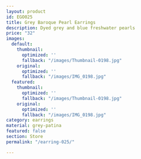 ```yaml
---
layout: product
id: EGO025
title: Grey Baroque Pearl Earrings
description: Dyed grey and blue freshwater pearls
price: "32"
images:
  default:
    thumbnail:
      optimized: ''
      fallback: "/images/Thumbnail-0198.jpg"
    original:
      optimized: ''
      fallback: "/images/IMG_0198.jpg"
  featured:
    thumbnail:
      optimized: ''
      fallback: "/images/Thumbnail-0198.jpg"
    original:
      optimized: ''
      fallback: "/images/IMG_0198.jpg"
category: earrings
material: grey-patina
featured: false
section: Store
permalink: "/earring-025/"

---
```

